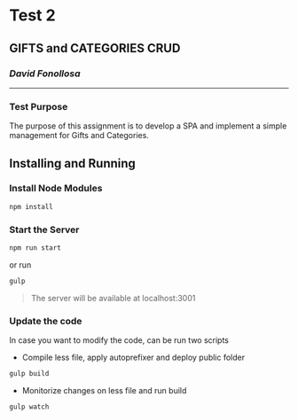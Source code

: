 # Test 2 #

## GIFTS and CATEGORIES CRUD

### _David Fonollosa_
- ----------------------
### Test Purpose

The purpose of this assignment is to develop a SPA and implement a simple management for Gifts and Categories.

## Installing and Running

### Install Node Modules

```sh
npm install
```
### Start the Server
```sh
npm run start
```
or run
```sh
gulp
```
> The server will be available at localhost:3001

### Update the code
In case you want to modify the code, can be run two scripts

* Compile less file, apply autoprefixer and deploy public folder
```sh
gulp build
```
* Monitorize changes on less file and run build
```sh
gulp watch
```


